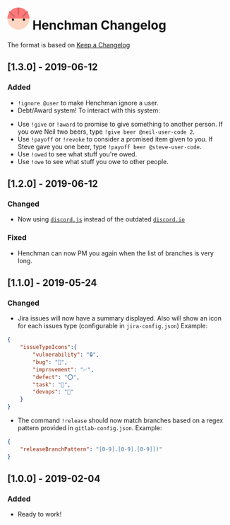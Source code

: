 # ![Henchman Logo](images/henchman-logo-small.png) Henchman Changelog

The format is based on [Keep a Changelog](https://keepachangelog.com/en/1.0.0/)

## [1.3.0] - 2019-06-12
### Added
- `!ignore @user` to make Henchman ignore a user.
- Debt/Award system!
To interact with this system:
* Use `!give` or `!award` to promise to give something to another person. If you owe Neil two beers, type `!give beer @neil-user-code 2`.
* Use `!payoff` or `!revoke` to consider a promised item given to you. If Steve gave you one beer, type `!payoff beer @steve-user-code`.
* Use `!owed` to see what stuff you're owed.
* Use `!owe` to see what stuff you owe to other people.

## [1.2.0] - 2019-06-12
### Changed
- Now using [`discord.js`](https://discord.js.org/) instead of the outdated [`discord.io`](https://github.com/izy521/discord.io#readme)

### Fixed
- Henchman can now PM you again when the list of branches is very long.

## [1.1.0] - 2019-05-24
### Changed
- Jira issues will now have a summary displayed. Also will show an icon for each issues type (configurable in `jira-config.json`)
Example:
```json
{
    "issueTypeIcons":{
        "vulnerability": "🔒",
        "bug": "🐞",
        "improvement": "✅",
        "defect": "⭕",
        "task": "🔷",
        "devops": "🐙"
    }
}
```
- The command `!release` should now match branches based on a regex pattern provided in `gitlab-config.json`.
Example:
```json
{
    "releaseBranchPattern": "[0-9].[0-9].[0-9]])"
}
```

## [1.0.0] - 2019-02-04
### Added
- Ready to work!
